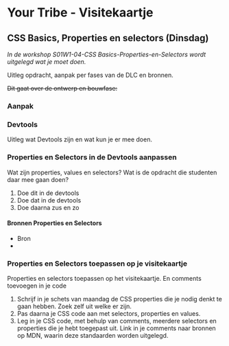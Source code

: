 # Your Tribe - Visitekaartje

## CSS Basics, Properties en selectors (Dinsdag)

_In de workshop S01W1-04-CSS Basics-Properties-en-Selectors wordt uitgelegd wat je moet doen._


Uitleg opdracht, aanpak per fases van de DLC en bronnen.

~~Dit gaat over de ontwerp en bouwfase:~~

### Aanpak 



### Devtools

Uitleg wat Devtools zijn en wat kun je er mee doen. 

### Properties en Selectors in de Devtools aanpassen

Wat zijn properties, values en selectors? Wat is de opdracht die studenten daar mee gaan doen? 

1. Doe dit in de devtools
2. Doe dat in de devtools
3. Doe daarna zus en zo


#### Bronnen Properties en Selectors

- Bron
- 

  

### Properties en Selectors toepassen op je visitekaartje

Properties en selectors toepassen op het visitekaartje. En comments toevoegen in je code

1. Schrijf in je schets van maandag de CSS properties die je nodig denkt te gaan hebben. Zoek zelf uit welke er zijn.
2. Pas daarna je CSS code aan met selectors, properties en values.
3. Leg in je CSS code, met behulp van comments, meerdere selectors en properties die je hebt toegepast uit. Link in je comments naar bronnen op MDN, waarin deze standaarden worden uitgelegd.
